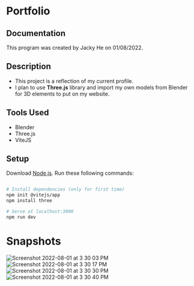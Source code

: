# Portfolio

## Documentation
This program was created by Jacky He on 01/08/2022.

## Description 
- This project is a reflection of my current profile.
- I plan to use **Three.js** library and import my own models from Blender for 3D elements to put on my website.

## Tools Used
- Blender
- Three.js
- ViteJS

## Setup
Download [Node.js](https://nodejs.org/en/download/).
Run these following commands:

``` bash

# Install dependencies (only for first time)
npm init @vitejs/app
npm install three

# Serve at localhost:3000
npm run dev

```
# Snapshots
![Screenshot 2022-08-01 at 3 30 03 PM](https://user-images.githubusercontent.com/78707612/182250150-b19ae31e-38fc-451d-a571-321614b1f0f1.png)
![Screenshot 2022-08-01 at 3 30 17 PM](https://user-images.githubusercontent.com/78707612/182250153-436c9d39-b1fd-4f88-b7ce-ab1e808fdf09.png)
![Screenshot 2022-08-01 at 3 30 30 PM](https://user-images.githubusercontent.com/78707612/182250155-ac3de1e9-4a72-477f-9281-e3629d243f70.png)
![Screenshot 2022-08-01 at 3 30 40 PM](https://user-images.githubusercontent.com/78707612/182250158-083bf409-084e-42db-b79e-e07e9feedc73.png)

